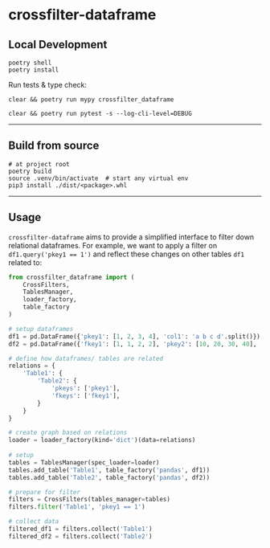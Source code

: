 # crossfilter-dataframe

## Local Development

```shell
poetry shell
poetry install
```

Run tests & type check: 
```shell
clear && poetry run mypy crossfilter_dataframe

clear && poetry run pytest -s --log-cli-level=DEBUG
```

---

## Build from source
```shell
# at project root
poetry build 
source .venv/bin/activate  # start any virtual env
pip3 install ./dist/<package>.whl
```

---

## Usage
`crossfilter-dataframe` aims to provide a simplified interface to filter down relational dataframes. For example, we want to apply a filter on `df1.query('pkey1 == 1')` and reflect these changes on other tables `df1` related to: 

```python
from crossfilter_dataframe import (
    CrossFilters, 
    TablesManager, 
    loader_factory,
    table_factory
)

# setup dataframes
df1 = pd.DataFrame({'pkey1': [1, 2, 3, 4], 'col1': 'a b c d'.split()})
df2 = pd.DataFrame({'fkey1': [1, 1, 2, 2], 'pkey2': [10, 20, 30, 40], 'col2': 'item1 item2 item3 item4'.split()})   

# define how dataframes/ tables are related
relations = {
    'Table1': {
        'Table2': {
            'pkeys': ['pkey1'], 
            'fkeys': ['fkey1'],
        }
    }
}

# create graph based on relations 
loader = loader_factory(kind='dict')(data=relations)
    
# setup
tables = TablesManager(spec_loader=loader)
tables.add_table('Table1', table_factory('pandas', df1)) 
tables.add_table('Table2', table_factory('pandas', df2)) 

# prepare for filter
filters = CrossFilters(tables_manager=tables)
filters.filter('Table1', 'pkey1 == 1')

# collect data
filtered_df1 = filters.collect('Table1')
filtered_df2 = filters.collect('Table2')

```
